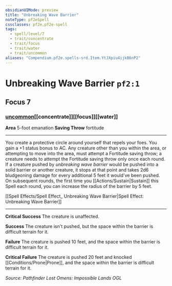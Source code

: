 ```yaml
---
obsidianUIMode: preview
title: "Unbreaking Wave Barrier"
noteType: pf2eSpell
cssclasses: pf2e,pf2e-spell
tags:
  - spell/level/7
  - trait/concentrate
  - trait/focus
  - trait/water
  - trait/uncommon
aliases: "Compendium.pf2e.spells-srd.Item.YtJXpiu4ijkB6nP2" 
---
```

# Unbreaking Wave Barrier  `pf2:1`  
## Focus 7
### [uncommon](uncommon "Uncommon Rarity Trait")[[concentrate]][[focus]][[water]]

**Area** 5-foot emanation
**Saving Throw**  fortitude
* * * 
You create a protective circle around yourself that repels your foes. You gain a +1 status bonus to AC. Any creature other than you within the area, or attempting to move into the area, must attempt a Fortitude saving throw; a creature needs to attempt the Fortitude saving throw only once each round. If a creature pushed by _unbreaking wave barrier_ would be pushed into a solid barrier or another creature, it stops at that point and takes 2d6 bludgeoning damage for every additional 5 feet it would've been pushed. On subsequent rounds, the first time you [[Actions/Sustain|Sustain]] this Spell each round, you can increase the radius of the barrier by 5 feet.

[[Spell Effects/Spell Effect_ Unbreaking Wave Barrier|Spell Effect: Unbreaking Wave Barrier]]

* * *

**Critical Success** The creature is unaffected.

**Success** The creature isn't pushed, but the space within the barrier is difficult terrain for it.

**Failure** The creature is pushed 10 feet, and the space within the barrier is difficult terrain for it.

**Critical Failure** The creature is pushed 20 feet and knocked [[Conditions/Prone|Prone]], and the space within the barrier is difficult terrain for it.

*Source: Pathfinder Lost Omens: Impossible Lands*
*OGL*